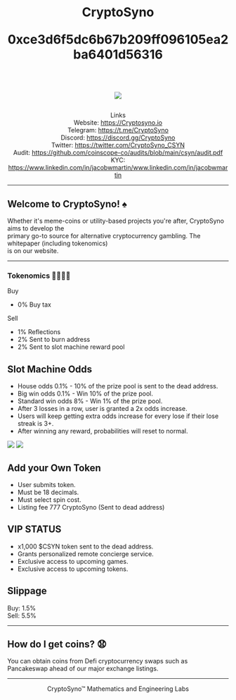 <h1 align="center">
CryptoSyno  
   
0xce3d6f5dc6b67b209ff096105ea2ba6401d56316  
<br/><br/>
<img src="https://i.ibb.co/r3qSpxq/cryptosyno-crossed-transparent-1-min.png">  
</h1>
<div align="center">  

Links  
Website: https://Cryptosyno.io  
Telegram: https://t.me/CryptoSyno  
Discord: https://discord.gg/CryptoSyno  
Twitter: https://twitter.com/CryptoSyno_CSYN  
Audit: https://github.com/coinscope-co/audits/blob/main/csyn/audit.pdf  
KYC: https://www.linkedin.com/in/jacobwmartin/www.linkedin.com/in/jacobwmartin  

</div>  

-------
## Welcome to CryptoSyno! ♠

Whether it's meme-coins or utility-based projects you're after, CryptoSyno aims to develop the  
primary go-to source for alternative cryptocurrency gambling. The whitepaper (including tokenomics)  
is on our website.  

-------
### Tokenomics 🧪👨🏻‍🔬

Buy
- 0% Buy tax

Sell
- 1% Reflections
- 2% Sent to burn address
- 2% Sent to slot machine reward pool

## Slot Machine Odds
- House odds 0.1% - 10% of the prize pool is sent to the dead address.
- Big win odds 0.1% - Win 10% of the prize pool.
- Standard win odds 8% - Win 1% of the prize pool.
- After 3 losses in a row, user is granted a 2x  odds increase. 
- Users will keep getting extra odds increase for every lose if their lose streak is 3+. 
- After winning any reward, probabilities will reset to normal.

<img src="https://i.ibb.co/fHkfVbJ/IMAGE-2022-04-22-09-47-16.jpg">
<img src="https://gcdnb.pbrd.co/images/YhSW6VG5jZvj.jpg?o=1">

## Add your Own Token  
- User submits token.
- Must be 18 decimals.
- Must select spin cost.
- Listing fee 777 CryptoSyno (Sent to dead address)

## VIP STATUS
- x1,000 $CSYN token sent to the dead address.
- Grants personalized remote concierge service.
- Exclusive access to upcoming games.
- Exclusive access to upcoming tokens.
   
## Slippage  
Buy: 1.5%  
Sell: 5.5%  


-------
## How do I get coins? 😧 

You can obtain coins from Defi cryptocurrency swaps such as Pancakeswap ahead of our major exchange listings.


<div align="center">  
      
    
*********************************************************  
    
CryptoSyno™ Mathematics and Engineering Labs
     
</div align="center">     
